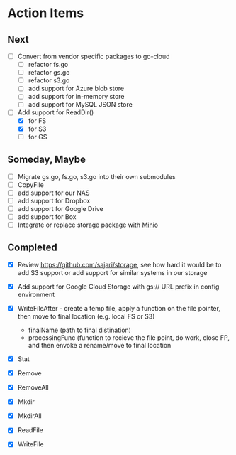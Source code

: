 
# Action Items

## Next

+ [ ] Convert from vendor specific packages to go-cloud 
    + [ ] refactor fs.go
    + [ ] refactor gs.go
    + [ ] refactor s3.go
    + [ ] add support for Azure blob store
    + [ ] add support for in-memory store
    + [ ] add support for MySQL JSON store
+ [ ] Add support for ReadDir() 
    + [x] for FS
    + [x] for S3
    + [ ] for GS

## Someday, Maybe

+ [ ] Migrate gs.go, fs.go, s3.go into their own submodules
+ [ ] CopyFile
+ [ ] add support for our NAS
+ [ ] add support for Dropbox
+ [ ] add support for Google Drive
+ [ ] add support for Box
+ [ ] Integrate or replace storage package with [Minio](https://minio.io/)

## Completed

+ [x] Review https://github.com/sajari/storage, see how hard it would be to add S3 support or add support for similar systems in our storage
+ [x] Add support for Google Cloud Storage with gs:// URL prefix in config environment
+ [x] WriteFileAfter - create a temp file, apply a function on the file pointer, then move to final location (e.g. local FS or S3)
    + finalName (path to final distination)
    + processingFunc (function to recieve the file point, do work, close FP, and then envoke a rename/move to final location
+ [x] Stat
+ [x] Remove
+ [x] RemoveAll
+ [x] Mkdir
+ [x] MkdirAll
+ [x] ReadFile
+ [x] WriteFile

